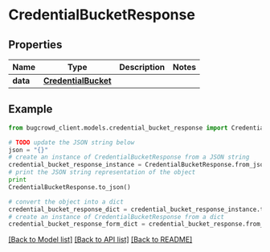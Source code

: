 # CredentialBucketResponse


## Properties

Name | Type | Description | Notes
------------ | ------------- | ------------- | -------------
**data** | [**CredentialBucket**](CredentialBucket.md) |  | 

## Example

```python
from bugcrowd_client.models.credential_bucket_response import CredentialBucketResponse

# TODO update the JSON string below
json = "{}"
# create an instance of CredentialBucketResponse from a JSON string
credential_bucket_response_instance = CredentialBucketResponse.from_json(json)
# print the JSON string representation of the object
print
CredentialBucketResponse.to_json()

# convert the object into a dict
credential_bucket_response_dict = credential_bucket_response_instance.to_dict()
# create an instance of CredentialBucketResponse from a dict
credential_bucket_response_form_dict = credential_bucket_response.from_dict(credential_bucket_response_dict)
```
[[Back to Model list]](../README.md#documentation-for-models) [[Back to API list]](../README.md#documentation-for-api-endpoints) [[Back to README]](../README.md)



